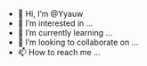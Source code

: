 - 👋 Hi, I’m @Yyauw
- 👀 I’m interested in ...
- 🌱 I’m currently learning ...
- 💞️ I’m looking to collaborate on ...
- 📫 How to reach me ...

<!---
Yyauw/Yyauw is a ✨ special ✨ repository because its `README.md` (this file) appears on your GitHub profile.
You can click the Preview link to take a look at your changes.
--->
